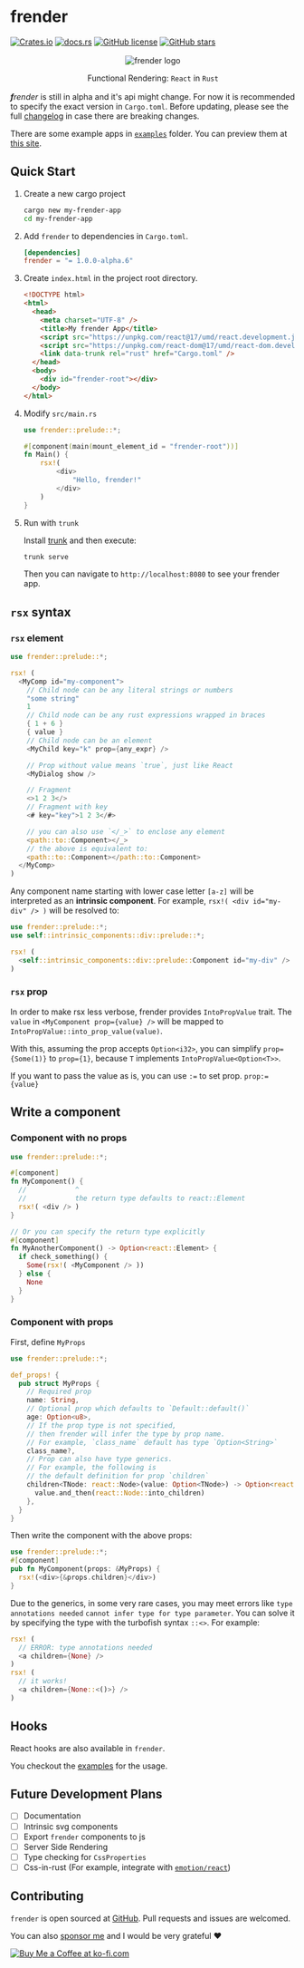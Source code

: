 # frender

[![Crates.io](https://img.shields.io/crates/v/frender?style=for-the-badge)](https://crates.io/crates/frender)
[![docs.rs](https://img.shields.io/docsrs/frender/latest?style=for-the-badge)](https://docs.rs/frender)
[![GitHub license](https://img.shields.io/github/license/frender-rs/frender?style=for-the-badge)](https://github.com/frender-rs/frender/blob/main/LICENSE)
[![GitHub stars](https://img.shields.io/github/stars/frender-rs/frender?style=for-the-badge)](https://github.com/frender-rs/frender/stargazers)

<div style="text-align:center;margin:16px">

![frender logo](./logo.svg)

Functional Rendering: `React` in `Rust`

</div>

_**f**render_ is still in alpha and it's api might change.
For now it is recommended to specify the exact version in `Cargo.toml`.
Before updating, please see the full [changelog](https://github.com/frender-rs/frender/blob/alpha/CHANGELOG.md) in case there are breaking changes.

There are some example apps in
[`examples`](https://github.com/frender-rs/frender/tree/alpha/examples)
folder. You can preview them at [this site](https://frender-rs.github.io/frender/).

## Quick Start

1.  Create a new cargo project

    ```sh
    cargo new my-frender-app
    cd my-frender-app
    ```

2.  Add `frender` to dependencies in `Cargo.toml`.

    ```toml
    [dependencies]
    frender = "= 1.0.0-alpha.6"
    ```

3.  Create `index.html` in the project root directory.

    ```html
    <!DOCTYPE html>
    <html>
      <head>
        <meta charset="UTF-8" />
        <title>My frender App</title>
        <script src="https://unpkg.com/react@17/umd/react.development.js"></script>
        <script src="https://unpkg.com/react-dom@17/umd/react-dom.development.js"></script>
        <link data-trunk rel="rust" href="Cargo.toml" />
      </head>
      <body>
        <div id="frender-root"></div>
      </body>
    </html>
    ```

4.  Modify `src/main.rs`

    ```rust
    use frender::prelude::*;

    #[component(main(mount_element_id = "frender-root"))]
    fn Main() {
        rsx!(
            <div>
                "Hello, frender!"
            </div>
        )
    }
    ```

5.  Run with `trunk`

    Install [trunk](https://trunkrs.dev/#install) and then execute:

    ```sh
    trunk serve
    ```

    Then you can navigate to `http://localhost:8080` to see your frender app.

## `rsx` syntax

### `rsx` element

```rust
use frender::prelude::*;

rsx! (
  <MyComp id="my-component">
    // Child node can be any literal strings or numbers
    "some string"
    1
    // Child node can be any rust expressions wrapped in braces
    { 1 + 6 }
    { value }
    // Child node can be an element
    <MyChild key="k" prop={any_expr} />

    // Prop without value means `true`, just like React
    <MyDialog show />

    // Fragment
    <>1 2 3</>
    // Fragment with key
    <# key="key">1 2 3</#>

    // you can also use `</_>` to enclose any element
    <path::to::Component></_>
    // the above is equivalent to:
    <path::to::Component></path::to::Component>
  </MyComp>
)
```

Any component name starting with lower case letter `[a-z]`
will be interpreted as an **intrinsic component**.
For example, `rsx!( <div id="my-div" /> )` will be resolved to:

```rust
use frender::prelude::*;
use self::intrinsic_components::div::prelude::*;

rsx! (
  <self::intrinsic_components::div::prelude::Component id="my-div" />
)
```

### `rsx` prop

In order to make rsx less verbose, frender provides
`IntoPropValue` trait. The `value` in
`<MyComponent prop={value} />` will be mapped to
`IntoPropValue::into_prop_value(value)`.

With this, assuming the prop accepts `Option<i32>`,
you can simplify `prop={Some(1)}` to `prop={1}`,
because `T` implements `IntoPropValue<Option<T>>`.

If you want to pass the value as is, you can
use `:=` to set prop. `prop:={value}`

## Write a component

### Component with no props

```rust
use frender::prelude::*;

#[component]
fn MyComponent() {
  //            ^
  //            the return type defaults to react::Element
  rsx!( <div /> )
}

// Or you can specify the return type explicitly
#[component]
fn MyAnotherComponent() -> Option<react::Element> {
  if check_something() {
    Some(rsx!( <MyComponent /> ))
  } else {
    None
  }
}
```

### Component with props

First, define `MyProps`

```rust
use frender::prelude::*;

def_props! {
  pub struct MyProps {
    // Required prop
    name: String,
    // Optional prop which defaults to `Default::default()`
    age: Option<u8>,
    // If the prop type is not specified,
    // then frender will infer the type by prop name.
    // For example, `class_name` default has type `Option<String>`
    class_name?,
    // Prop can also have type generics.
    // For example, the following is
    // the default definition for prop `children`
    children<TNode: react::Node>(value: Option<TNode>) -> Option<react::Children> {
      value.and_then(react::Node::into_children)
    },
  }
}
```

Then write the component with the above props:

```rust
use frender::prelude::*;
#[component]
pub fn MyComponent(props: &MyProps) {
  rsx!(<div>{&props.children}</div>)
}
```

Due to the generics, in some very rare cases, you may meet errors like
`type annotations needed` `cannot infer type for type parameter`.
You can solve it by specifying the type
with the turbofish syntax `::<>`.
For example:

```rust
rsx! (
  // ERROR: type annotations needed
  <a children={None} />
)
rsx! (
  // it works!
  <a children={None::<()>} />
)
```

## Hooks

React hooks are also available in `frender`.

You checkout the [examples](https://github.com/frender-rs/frender/blob/alpha/examples/counter/src/my_counter.rs) for the usage.

## Future Development Plans

- [ ] Documentation
- [ ] Intrinsic svg components
- [ ] Export `frender` components to js
- [ ] Server Side Rendering
- [ ] Type checking for `CssProperties`
- [ ] Css-in-rust (For example, integrate with [`emotion/react`](https://emotion.sh/docs/@emotion/react))

## Contributing

`frender` is open sourced at [GitHub](https://github.com/frender-rs/frender).
Pull requests and issues are welcomed.

You can also [sponsor me](https://ko-fi.com/equalma) and I would be very grateful :heart:

[![Buy Me a Coffee at ko-fi.com](https://cdn.ko-fi.com/cdn/kofi2.png?v=3)](https://ko-fi.com/N4N26J11L)
